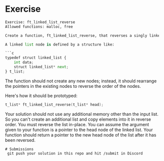 # Exercise

```python
Exercise: ft_linked_list_reverse
Allowed functions: malloc, free

Create a function, ft_linked_list_reverse, that reverses a singly linked list.

A linked list node is defined by a structure like:

```c
typedef struct linked_list {
    int data;
    struct linked_list* next;
} t_list;
```

The function should not create any new nodes; instead, it should rearrange the pointers in the existing nodes to reverse the order of the nodes.

Here's how it should be prototyped:

```c
t_list* ft_linked_list_reverse(t_list* head);
```

Your solution should not use any additional memory other than the input list. So you can't create an additional list and copy elements into it in reverse order. You must reverse the list in-place. You can assume the argument given to your function is a pointer to the head node of the linked list. Your function should return a pointer to the new head node of the list after it has been reversed.
```
# Submissions 
 git push your solution in this repo and hit /submit in Discord
